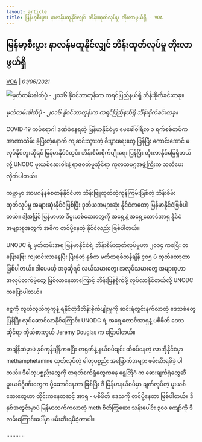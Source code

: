 ```yaml
---
layout: article
title: မြန်မာ့စီးပွား နာလန်မထူနိုင်လျှင် ဘိန်းထုတ်လုပ်မှု တိုးလာဖွယ်ရှိ - VOA
---
```


## မြန်မာ့စီးပွား နာလန်မထူနိုင်လျှင် ဘိန်းထုတ်လုပ်မှု တိုးလာဖွယ်ရှိ

[VOA](https://burmese.voanews.com/a/myanmar-opium-unodc-/5911887.html) | _01/06/2021_
        
![မှတ်တမ်းဓါတ်ပုံ - ၂၀၁၆ နိုဝင်ဘာတုန်းက ကရင်ပြည်နယ်ရှိ ဘိန်းစိုက်ခင်းတခု။](https://gdb.voanews.com/DDBC4485-9C41-4C2D-8644-E6064DD5818B_w1080_h608_s.jpg)

_မှတ်တမ်းဓါတ်ပုံ - ၂၀၁၆ နိုဝင်ဘာတုန်းက ကရင်ပြည်နယ်ရှိ ဘိန်းစိုက်ခင်းတခု။_

COVID-19 ကပ်ရောဂါ ဒဏ်ခံနေရတဲ့ မြန်မာနိုင်ငံမှာ ဖေဖေါ်ဝါရီလ ၁ ရက်စစ်တပ်က အာဏာသိမ်း ခဲ့ပြီးတဲ့နောက် ကျဆင်းသွားတဲ့ စီးပွားရေးတွေ ပြန်ပြီး ကောင်းအောင် မလုပ်နိုင်ဘူးဆိုရင် မြန်မာနိုင်ငံတွင်း ဘိန်းစိမ်းစိုက်ပျိုးရေး ပြန်ပြီး တိုးလာနိုင်ခြေရှိတယ်လို့ UNODC မူးယစ်ဆေးဝါးနဲ့ ရာဇဝတ်မှုဆိုင်ရာ ကုလသမဂ္ဂအဖွဲ့ကြီးက သတိပေးလိုက်ပါတယ်။

ကမ္ဘာမှာ အာဖဂန်နစ်စတန်နိုင်ငံဟာ ဘိန်းဖြူထုတ်တဲ့ကုန်ကြမ်းဖြစ်တဲ့ ဘိန်းစိမ်းထုတ်လုပ်မှု အများဆုံးနိုင်ငံဖြစ်ပြီး ဒုတိယအများဆုံး နိုင်ငံကတော့ မြန်မာနိုင်ငံဖြစ်ပါတယ်။ ဒါ့အပြင် မြန်မာဟာ ဒီမူးယစ်ဆေးတွေကို အရှေ့နဲ့ အရှေ့တောင်အာရှ နိုင်ငံအများစုအတွက် အဓိက တင်ပို့နေတဲ့ နိုင်ငံလည်း ဖြစ်ပါတယ်။

UNODC ရဲ့ မှတ်တမ်းအရ မြန်မာနိုင်ငံရဲ့ ဘိန်းစိမ်းထုတ်လုပ်မှုဟာ ၂၀၁၄ ကစပြီး တဖြေးဖြေး ကျဆင်းလာနေပြီး ပြီးခဲ့တဲ့ နှစ်က မက်ထရစ်တန်ချိန် ၄၀၅ ပဲ ထုတ်တော့တာ ဖြစ်ပါတယ်။ ဒါပေမယ့် အခုဆိုရင် လယ်သမားတွေ၊ အလုပ်သမားတွေ အများစုဟာ အလုပ်လက်မဲ့တွေ ဖြစ်လာနေတာကြောင့် ဘိန်းပြန်စိုက်ဖို့ လုပ်လာနိုင်တယ်လို့ UNODC ကပြောပါတယ်။

ငွေကို လွယ်လွယ်ကူကူနဲ့ ရနိုင်တဲ့ဒီဘိန်းစိုက်ပျိုးမှုကို ဆင်းရဲတွင်းနက်လာတဲ့ ဒေသခံတွေ ပြန်ပြီး လုပ်ဆောင်လာနိုင်ကြောင်း UNODC ရဲ့ အရှေ့တောင်အာရှနဲ့ ပစိဖိတ် ဒေသဆိုင်ရာ ကိုယ်စားလှယ် Jeremy Douglas က ပြောပါတယ်။

တချိန်ထဲမှာပဲ နှစ်ကုန်ချိန်ကစပြီး တရုတ်နဲ့ နယ်စပ်ချင်း ထိစပ်နေတဲ့ လာအိုနိုင်ငံမှာ methamphetamine ထုတ်လုပ်တဲ့ ဓါတုပစ္စည်း အမြောက်အများ ဖမ်းဆီးရမိခဲ့ ပါတယ်။ ဒီဓါတုပစ္စည်းတွေကို တရုတ်စက်ရုံတွေကနေ ရွှေတြိဂံ က ဆေးချက်ရုံတွေဆီ မူးယစ်ဂိုဏ်းတွေက ပို့ဆောင်နေတာ ဖြစ်ပြီး ဒီ မြန်မာနယ်စပ်မှာ ချက်လုပ်တဲ့ မူးယစ်ဆေးတွေဟာ ထိုင်းကနေတဆင့် အာရှ - ပစိဖိတ် ဒေသကို တင်ပို့နေတာ ဖြစ်ပါတယ်။ ဒီနှစ်အတွင်းမှာပဲ မြန်မာဘက်ကလာတဲ့ meth စိတ်ကြွဆေး သန်းပေါင်း ၃၀၀ ကျော်ကို ဒီလမ်းကြောင်းပေါ်မှာ ဖမ်းဆီးရမိခဲ့တာပါ။

............